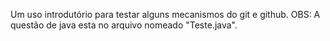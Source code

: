 Um uso introdutório para testar alguns mecanismos do git e github.
OBS: A questão de java esta no arquivo nomeado "Teste.java".
